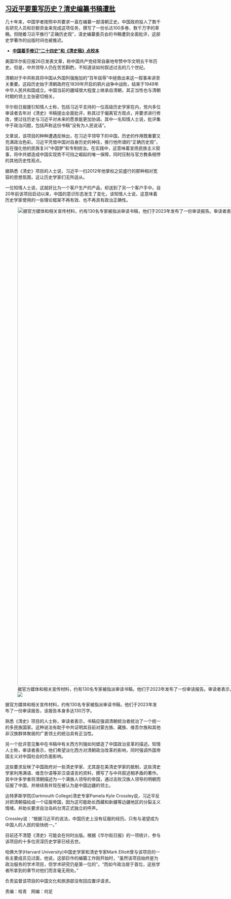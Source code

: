 <!--1711475640000-->
[习近平要重写历史？清史编纂书稿遭批](https://www.rfa.org/mandarin/yataibaodao/kejiaowen/my-03262024103133.html)
------

<p><span lang="ZH-CN">几十年来，中国学者按照中共要求一直在编纂一部清朝正史。中国政府投入了数千名研究人员和巨额资金来完成这项任务，撰写了一份长达</span><span>100<span lang="ZH-CN">多卷、数千万字的草稿。但随着习近平推行"</span><span lang="ZH-CN">正确历史观"</span><span lang="ZH-CN">，清史编纂委员会的书稿遭到全面批评，这部史学著作的出版时间也被推迟。</span></span></p><ul><li><strong><a class="state-published" href="https://www.rfa.org/mandarin/yataibaodao/qingshi-08092010150113.html">中国着手修订“二十四史”和《清史稿》点校本</a></strong></li></ul><p><span>美国华尔街日报</span>26<span>日发表文章，称中国共产党经常自豪地夸赞中华文明五千年历史。但是，中共领导人仍在苦苦斟酌，不知道该如何叙述过去的几个世纪。</span></p><p>清朝对于中共称其将中国从外国列强施加的“<span>百年屈辱</span>”<span>中拯救出来这一叙事来讲至关重要。这段历史始于清朝政府在</span>1839<span>年开启的鸦片战争中战败，结束于</span>1949<span>年中华人民共和国成立。中国当前的疆域很大程度上继承自清朝，其正当性也与清朝时期的领土主张密切相关。</span></p><p>华尔街日报援引知情人士称，包括习近平支持的一位高级历史学家在内，党内多位审读者去年对《清史》书稿提出全面批评，称其过于偏离官方观点，并要求进行修改，使过往历史与习近平对未来的愿景能更加协调。其中一名知情人士说，批评集中于政治问题，包括声称这份书稿“<span>没有为人民说话</span>”<span>。</span></p><p>文章说，该项目的种种遭遇反映出，在习近平领导下的中国，历史的作用既重要又充满政治色彩。习近平凭借中国对自身历史的神往，推行他所谓的“<span>正确历史观</span>”<span>，旨在强化他的民族复兴</span>“<span>中国梦</span>”<span>和专制统治。在实践中，这意味着宣扬民族主义叙事，将中共塑造成中国实现势不可挡之崛起的唯一保障，同时压制与官方教条相悖的其他历史性观点。</span></p><p>据熟悉《清史》项目的人士说，习近平一扫2012<span>年他掌权之前盛行的那种相对宽容的思想氛围，这让历史学家们无所适从。</span></p><p>一位知情人士说，这就好比为一个客户生产的产品，却送到了另一个客户手中。自20<span>年前该项目启动以来，中国的意识形态发生了变化，该知情人士说，这意味着历史学家使用的一些理论框架不再有效、也不再具有政治正确性。</span></p><p><span><figure class="image-richtext image-inline captioned" style="width:2000px;"><img alt="据官方媒体和相关宣传材料，约有130名专家被指派审读书稿，他们于2023年发布了一份审读报告。审读者表示，书稿应强调清朝统治者统治了一个统一的多民族国家。(美联社资料图片)" height="1552" src="https://www.rfa.org/mandarin/yataibaodao/kejiaowen/my-03262024103133.html/5d719600-9d3c-44fb-94d9-6d6992902572.png/@@images/ff969c00-2422-4177-a597-f9f5c2704887.jpeg" title="5d719600-9d3c-44fb-94d9-6d6992902572.png" width="2000"/><figcaption class="image-caption">据官方媒体和相关宣传材料，约有130名专家被指派审读书稿，他们于2023年发布了一份审读报告。审读者表示，书稿应强调清朝统治者统治了一个统一的多民族国家。(美联社资料图片)</figcaption><small></small><div id="zoomattribute"><a data-caption="据官方媒体和相关宣传材料，约有130名专家被指派审读书稿，他们于2023年发布了一份审读报告。审读者表示，书稿应强调清朝统治者统治了一个统一的多民族国家。(美联社资料图片)" data-fancybox="" href="https://www.rfa.org/mandarin/yataibaodao/kejiaowen/my-03262024103133.html/5d719600-9d3c-44fb-94d9-6d6992902572.png" id="single_image" title="据官方媒体和相关宣传材料，约有130名专家被指派审读书稿，他们于2023年发布了一份审读报告。审读者表示，书稿应强调清朝统治者统治了一个统一的多民族国家。(美联社资料图片)"><img src="/++plone++rfa-resources/img/icon-zoom.png"/></a></div></figure></span></p><p>据官方媒体和相关宣传材料，约有130<span>名专家被指派审读书稿，他们于</span>2023<span>年发布了一份审读报告，该报告本身多达</span>130<span>万字。</span></p><p>熟悉《清史》项目的人士称，审读者表示，书稿应强调清朝统治者统治了一个统一的多民族国家。这种说法有助于中共证明其目前对蒙古族、藏族、维吾尔族和其他非汉族群体聚居的广袤领土的统治具有正当性。</p><p>另一个批评意见集中在书稿中有关西方列强如何塑造了中国政治变革的描述。知情人士称，审读者表示，他们希望淡化西方对清朝政治改革的影响，同时强调外国帝国主义对中国社会的负面影响。</p><p>这些要求反映了中国政府对一些清史学家、尤其是在美清史学家的抵制，这些清史学家利用满语、维吾尔语等非汉语语言的资料，撰写了与中共叙述相矛盾的著作。其中许多学者将清朝描述为一个满族人领导的帝国，通过击败汉族人领导的明朝而征服了中国，并继续吞并现在被认为是中国边疆的领土。</p><p>达特茅斯学院(Dartmouth College)<span>清史专家</span>Pamela Kyle Crossley<span>说，习近平反对把清朝描绘成一个征服帝国，因为这可能助长西藏和新疆等边疆地区的分裂主义情绪，并助长要求自治岛屿台湾正式独立的呼声。</span></p><p>Crossley<span>说：</span>“<span>根据习近平的说法，中国历史上没有征服的经历。只有与渴望成为中国人的人民的愉快统一。</span>”</p><p>目前还不清楚《清史》可能会在何时出版。根据《华尔街日报》<span>的一项统计，参与该项目的十多位资深历史学家已经去世。</span></p><p>哈佛大学(Harvard University)<span>中国史学家和清史专家</span>Mark Elliott<span>曾与该项目的一些主要成员见过面，他说，这部巨作的编纂工作刚开始时，</span>“<span>虽然该项目始终是为政治服务的学术项目，但学术研究仍是第一位的</span>”<span>。</span>“<span>而如今政治居于首位，这些学者所拿到的章节对他们而言毫无用处。</span>”</p><p>负责监督该项目的中国文化和旅游部没有回应置评请求。</p><p>责编：梒青　网编：何足</p>
